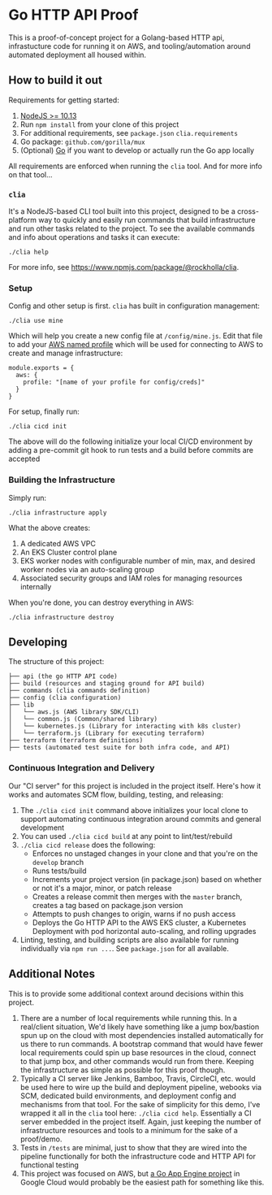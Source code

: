 # Go HTTP API Proof

This is a proof-of-concept project for a Golang-based HTTP api, infrastucture code for running it on AWS, and tooling/automation around automated deployment all housed within.

## How to build it out

Requirements for getting started:

1. [NodeJS >= 10.13](https://github.com/nodenv/nodenv)
2. Run `npm install` from your clone of this project
3. For additional requirements, see `package.json` `clia.requirements`
4. Go package: `github.com/gorilla/mux`
4. (Optional) [Go](https://github.com/syndbg/goenv) if you want to develop or actually run the Go app locally

All requirements are enforced when running the `clia` tool. And for more info on that tool...

### `clia`

It's a NodeJS-based CLI tool built into this project, designed to be a cross-platform way to quickly and easily run commands that build infrastructure and run other tasks related to the project. To see the available commands and info about operations and tasks it can execute:

```
./clia help
```

For more info, see https://www.npmjs.com/package/@rockholla/clia.

### Setup

Config and other setup is first. `clia` has built in configuration management:

```
./clia use mine
```

Which will help you create a new config file at `/config/mine.js`. Edit that file to add your [AWS named profile](https://docs.aws.amazon.com/cli/latest/userguide/cli-multiple-profiles.html) which will be used for connecting to AWS to create and manage infrastructure:

```
module.exports = {
  aws: {
    profile: "[name of your profile for config/creds]"
  }
}
```

For setup, finally run:

```
./clia cicd init
```

The above will do the following initialize your local CI/CD environment by adding a pre-commit git hook to run tests and a build before commits are accepted

### Building the Infrastructure

Simply run:

```
./clia infrastructure apply
```

What the above creates:

1. A dedicated AWS VPC
2. An EKS Cluster control plane
3. EKS worker nodes with configurable number of min, max, and desired worker nodes via an auto-scaling group
4. Associated security groups and IAM roles for managing resources internally

When you're done, you can destroy everything in AWS:

```
./clia infrastructure destroy
```

## Developing

The structure of this project:

```
├── api (the go HTTP API code)
├── build (resources and staging ground for API build)
├── commands (clia commands definition)
├── config (clia configuration)
├── lib
│   └── aws.js (AWS library SDK/CLI)
│   └── common.js (Common/shared library)
│   └── kubernetes.js (Library for interacting with k8s cluster)
│   └── terraform.js (Library for executing terraform)
├── terraform (terraform definitions)
├── tests (automated test suite for both infra code, and API)
```

### Continuous Integration and Delivery

Our "CI server" for this project is included in the project itself. Here's how it works and automates SCM flow, building, testing, and releasing:

1. The `./clia cicd init` command above initializes your local clone to support automating continuous integration around commits and general development
2. You can used `./clia cicd build` at any point to lint/test/rebuild
3. `./clia cicd release` does the following:
    * Enforces no unstaged changes in your clone and that you're on the `develop` branch
    * Runs tests/build
    * Increments your project version (in package.json) based on whether or not it's a major, minor, or patch release
    * Creates a release commit then merges with the `master` branch, creates a tag based on package.json version
    * Attempts to push changes to origin, warns if no push access
    * Deploys the Go HTTP API to the AWS EKS cluster, a Kubernetes Deployment with pod horizontal auto-scaling, and rolling upgrades
4. Linting, testing, and building scripts are also available for running individually via `npm run ...`. See `package.json` for all available.

## Additional Notes

This is to provide some additional context around decisions within this project.

1. There are a number of local requirements while running this. In a real/client situation, We'd likely have something like a jump box/bastion spun up on the cloud with most dependencies installed automatically for us there to run commands. A bootstrap command that would have fewer local requirements could spin up base resources in the cloud, connect to that jump box, and other commands would run from there. Keeping the infrastructure as simple as possible for this proof though.
2. Typically a CI server like Jenkins, Bamboo, Travis, CircleCI, etc. would be used here to wire up the build and deployment pipeline, webooks via SCM, dedicated build environments, and deployment config and mechanisms from that tool. For the sake of simplicity for this demo, I've wrapped it all in the `clia` tool here: `./clia cicd help`. Essentially a CI server embedded in the project itself. Again, just keeping the number of infrastructure resources and tools to a minimum for the sake of a proof/demo.
3. Tests in `/tests` are minimal, just to show that they are wired into the pipeline functionally for both the infrastructure code and HTTP API for functional testing
3. This project was focused on AWS, but [a Go App Engine project](https://cloud.google.com/appengine/docs/standard/go/quickstart) in Google Cloud would probably be the easiest path for something like this.
